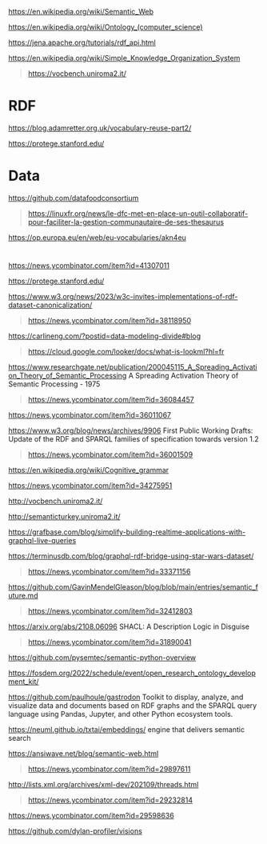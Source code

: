 https://en.wikipedia.org/wiki/Semantic_Web

https://en.wikipedia.org/wiki/Ontology_(computer_science)

https://jena.apache.org/tutorials/rdf_api.html

https://en.wikipedia.org/wiki/Simple_Knowledge_Organization_System
> https://vocbench.uniroma2.it/

# RDF
https://blog.adamretter.org.uk/vocabulary-reuse-part2/

https://protege.stanford.edu/

# Data
https://github.com/datafoodconsortium
> https://linuxfr.org/news/le-dfc-met-en-place-un-outil-collaboratif-pour-faciliter-la-gestion-communautaire-de-ses-thesaurus

https://op.europa.eu/en/web/eu-vocabularies/akn4eu

#
https://news.ycombinator.com/item?id=41307011

https://protege.stanford.edu/

https://www.w3.org/news/2023/w3c-invites-implementations-of-rdf-dataset-canonicalization/
> https://news.ycombinator.com/item?id=38118950

https://carlineng.com/?postid=data-modeling-divide#blog
> https://cloud.google.com/looker/docs/what-is-lookml?hl=fr

https://www.researchgate.net/publication/200045115_A_Spreading_Activation_Theory_of_Semantic_Processing A Spreading Activation Theory of Semantic Processing - 1975
> https://news.ycombinator.com/item?id=36084457

https://news.ycombinator.com/item?id=36011067

https://www.w3.org/blog/news/archives/9906 First Public Working Drafts: Update of the RDF and SPARQL families of specification towards version 1.2
> https://news.ycombinator.com/item?id=36001509

https://en.wikipedia.org/wiki/Cognitive_grammar

https://news.ycombinator.com/item?id=34275951

http://vocbench.uniroma2.it/

http://semanticturkey.uniroma2.it/

https://grafbase.com/blog/simplify-building-realtime-applications-with-graphql-live-queries
> 

https://terminusdb.com/blog/graphql-rdf-bridge-using-star-wars-dataset/
> https://news.ycombinator.com/item?id=33371156

https://github.com/GavinMendelGleason/blog/blob/main/entries/semantic_future.md
> https://news.ycombinator.com/item?id=32412803

https://arxiv.org/abs/2108.06096 SHACL: A Description Logic in Disguise
> https://news.ycombinator.com/item?id=31890041

https://github.com/pysemtec/semantic-python-overview

https://fosdem.org/2022/schedule/event/open_research_ontology_development_kit/

https://github.com/paulhoule/gastrodon Toolkit to display, analyze, and visualize data and documents based on RDF graphs and the SPARQL query language using Pandas, Jupyter, and other Python ecosystem tools.

https://neuml.github.io/txtai/embeddings/  engine that delivers semantic search

https://ansiwave.net/blog/semantic-web.html
> https://news.ycombinator.com/item?id=29897611

http://lists.xml.org/archives/xml-dev/202109/threads.html
> https://news.ycombinator.com/item?id=29232814

https://news.ycombinator.com/item?id=29598636

https://github.com/dylan-profiler/visions
